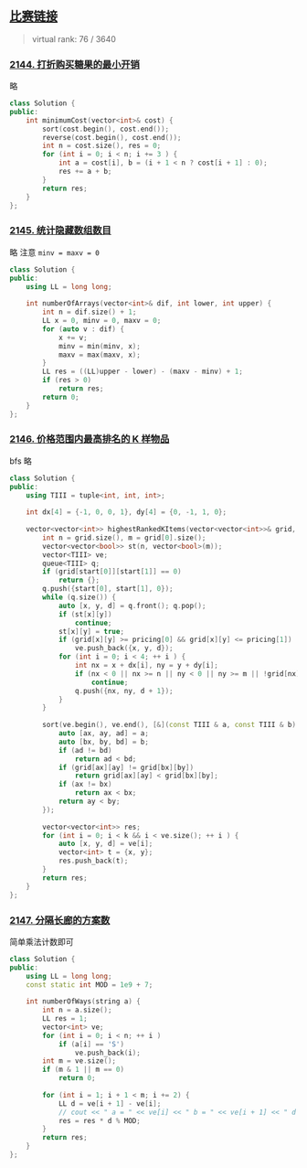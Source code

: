 ## [比赛链接](https://leetcode.cn/contest/biweekly-contest-70/)

>   virtual rank: 76 / 3640


### [2144. 打折购买糖果的最小开销](https://leetcode.cn/problems/minimum-cost-of-buying-candies-with-discount/)

略

```c++
class Solution {
public:
    int minimumCost(vector<int>& cost) {
        sort(cost.begin(), cost.end());
        reverse(cost.begin(), cost.end());
        int n = cost.size(), res = 0;
        for (int i = 0; i < n; i += 3 ) {
            int a = cost[i], b = (i + 1 < n ? cost[i + 1] : 0);
            res += a + b;
        }
        return res;
    }
};
```


### [2145. 统计隐藏数组数目](https://leetcode.cn/problems/count-the-hidden-sequences/)

略 注意 `minv = maxv = 0`

```c++
class Solution {
public:
    using LL = long long;
    
    int numberOfArrays(vector<int>& dif, int lower, int upper) {
        int n = dif.size() + 1;
        LL x = 0, minv = 0, maxv = 0;
        for (auto v : dif) {
            x += v;
            minv = min(minv, x);
            maxv = max(maxv, x);
        }
        LL res = ((LL)upper - lower) - (maxv - minv) + 1;
        if (res > 0)
            return res;
        return 0;
    }
};
```

### [2146. 价格范围内最高排名的 K 样物品](https://leetcode.cn/problems/k-highest-ranked-items-within-a-price-range/)

bfs 略

```c++
class Solution {
public:
    using TIII = tuple<int, int, int>;
    
    int dx[4] = {-1, 0, 0, 1}, dy[4] = {0, -1, 1, 0};
    
    vector<vector<int>> highestRankedKItems(vector<vector<int>>& grid, vector<int>& pricing, vector<int>& start, int k) {
        int n = grid.size(), m = grid[0].size();
        vector<vector<bool>> st(n, vector<bool>(m));
        vector<TIII> ve;
        queue<TIII> q;
        if (grid[start[0]][start[1]] == 0)
            return {};
        q.push({start[0], start[1], 0});
        while (q.size()) {
            auto [x, y, d] = q.front(); q.pop();
            if (st[x][y])
                continue;
            st[x][y] = true;
            if (grid[x][y] >= pricing[0] && grid[x][y] <= pricing[1])
                ve.push_back({x, y, d});
            for (int i = 0; i < 4; ++ i ) {
                int nx = x + dx[i], ny = y + dy[i];
                if (nx < 0 || nx >= n || ny < 0 || ny >= m || !grid[nx][ny] || st[nx][ny])
                    continue;
                q.push({nx, ny, d + 1});
            }
        }
        
        sort(ve.begin(), ve.end(), [&](const TIII & a, const TIII & b) {
            auto [ax, ay, ad] = a;
            auto [bx, by, bd] = b;
            if (ad != bd)
                return ad < bd;
            if (grid[ax][ay] != grid[bx][by])
                return grid[ax][ay] < grid[bx][by];
            if (ax != bx)
                return ax < bx;
            return ay < by;
        });
        
        vector<vector<int>> res;
        for (int i = 0; i < k && i < ve.size(); ++ i ) {
            auto [x, y, d] = ve[i];
            vector<int> t = {x, y};
            res.push_back(t);
        }
        return res;
    }
};
```

### [2147. 分隔长廊的方案数](https://leetcode.cn/problems/number-of-ways-to-divide-a-long-corridor/)

简单乘法计数即可

```c++
class Solution {
public:
    using LL = long long;
    const static int MOD = 1e9 + 7;
    
    int numberOfWays(string a) {
        int n = a.size();
        LL res = 1;
        vector<int> ve;
        for (int i = 0; i < n; ++ i )
            if (a[i] == 'S')
                ve.push_back(i);
        int m = ve.size();
        if (m & 1 || m == 0)
            return 0;
            
        for (int i = 1; i + 1 < m; i += 2) {
            LL d = ve[i + 1] - ve[i];
            // cout << " a = " << ve[i] << " b = " << ve[i + 1] << " d = " << d << endl;
            res = res * d % MOD;
        }
        return res;
    }
};
```
